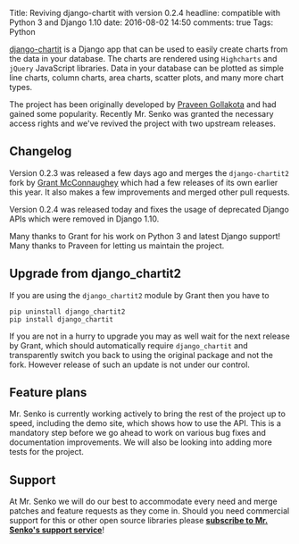 Title: Reviving django-chartit with version 0.2.4
headline: compatible with Python 3 and Django 1.10
date: 2016-08-02 14:50
comments: true
Tags: Python

[django-chartit](https://github.com/chartit/django-chartit) is a Django app
that can be used to easily create charts from the data in your database. The
charts are rendered using `Highcharts` and `jQuery` JavaScript libraries.
Data in your database can be plotted as simple line charts, column charts,
area charts, scatter plots, and many more chart types.

The project has been originally developed by
[Praveen Gollakota](https://github.com/pgollakota) and had gained some
popularity. Recently Mr. Senko was granted the necessary access rights
and we've revived the project with two upstream releases.

Changelog
---------

Version 0.2.3 was released a few days ago and merges the `django-chartit2` fork by
[Grant McConnaughey](https://github.com/grantmcconnaughey) which had a few
releases of its own earlier this year. It also makes a few improvements and merged
other pull requests.

Version 0.2.4 was released today and fixes the usage of deprecated Django
APIs which were removed in Django 1.10.

Many thanks to Grant for his work on Python 3 and latest Django support!
Many thanks to Praveen for letting us maintain the project.

Upgrade from django_chartit2
----------------------------

If you are using the `django_chartit2` module by Grant then you have to

    pip uninstall django_chartit2
    pip install django_chartit

If you are not in a hurry to upgrade you may as well wait for the next
release by Grant, which should automatically require `django_chartit`
and transparently switch you back to using the original package and not
the fork. However release of such an update is not under our control.


Feature plans
-------------

Mr. Senko is currently working actively to bring the rest of the project
up to speed, including the demo site, which shows how to use the API.
This is a mandatory step before we go ahead to work on various bug fixes
and documentation improvements. We will also be looking into adding more
tests for the project.

Support
--------

At Mr. Senko we will do our best to accommodate every need and merge patches
and feature requests as they come in. Should you need commercial support for
this or other open source libraries please
**[subscribe to Mr. Senko's support service]({filename}pages/subscribe.html)**!
